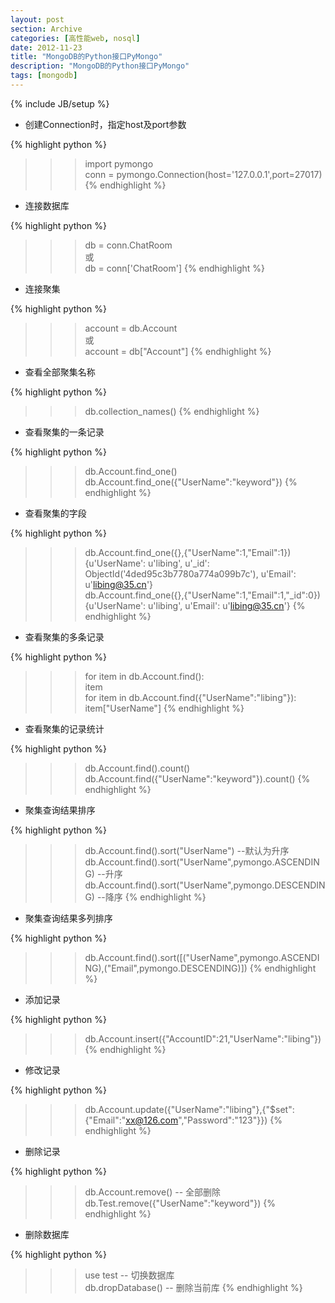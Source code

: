 ```yaml
---
layout: post
section: Archive
categories: [高性能web, nosql]
date: 2012-11-23
title: "MongoDB的Python接口PyMongo"
description: "MongoDB的Python接口PyMongo"
tags: [mongodb]
---
```

{% include JB/setup %}

*   创建Connection时，指定host及port参数

{% highlight python %}
>>> import pymongo  
>>> conn = pymongo.Connection(host='127.0.0.1',port=27017)
{% endhighlight %}

*   连接数据库

{% highlight python %}
>>> db = conn.ChatRoom  
或  
>>> db = conn['ChatRoom']
{% endhighlight %}

*   连接聚集

{% highlight python %}
>>> account = db.Account  
或  
>>> account = db["Account"]
{% endhighlight %}

*   查看全部聚集名称

{% highlight python %}
>>> db.collection_names()
{% endhighlight %}

*   查看聚集的一条记录

{% highlight python %}
>>> db.Account.find_one()  
>>> db.Account.find_one({"UserName":"keyword"})
{% endhighlight %}

*   查看聚集的字段

{% highlight python %}
>>> db.Account.find_one({},{"UserName":1,"Email":1})  
>>>    {u'UserName': u'libing', u'_id': ObjectId('4ded95c3b7780a774a099b7c'), u'Email': u'libing@35.cn'}  
>>> db.Account.find_one({},{"UserName":1,"Email":1,"_id":0})  
>>>    {u'UserName': u'libing', u'Email': u'libing@35.cn'}
{% endhighlight %}

*   查看聚集的多条记录

{% highlight python %}
>>> for item in db.Account.find():  
>>>    item  
>>> for item in db.Account.find({"UserName":"libing"}):  
>>>    item["UserName"]
{% endhighlight %}

*   查看聚集的记录统计

{% highlight python %}
>>> db.Account.find().count()  
>>> db.Account.find({"UserName":"keyword"}).count()
{% endhighlight %}

*   聚集查询结果排序

{% highlight python %}
>>> db.Account.find().sort("UserName")  --默认为升序  
>>> db.Account.find().sort("UserName",pymongo.ASCENDING)   --升序  
>>> db.Account.find().sort("UserName",pymongo.DESCENDING)  --降序
{% endhighlight %}

*   聚集查询结果多列排序

{% highlight python %}
>>> db.Account.find().sort([("UserName",pymongo.ASCENDING),("Email",pymongo.DESCENDING)])
{% endhighlight %}

*   添加记录

{% highlight python %}
>>> db.Account.insert({"AccountID":21,"UserName":"libing"})
{% endhighlight %}

*   修改记录

{% highlight python %}
>>> db.Account.update({"UserName":"libing"},{"$set":{"Email":"xx@126.com","Password":"123"}})
{% endhighlight %}

*   删除记录

{% highlight python %}
>>> db.Account.remove()   -- 全部删除  
>>> db.Test.remove({"UserName":"keyword"})
{% endhighlight %}

*   删除数据库

{% highlight python %}
>>> use test   -- 切换数据库  
>>> db.dropDatabase() -- 删除当前库
{% endhighlight %}
